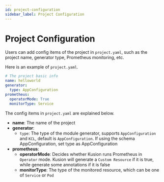 ```yaml
---
id: project-configuration
sidebar_label: Project Configuration
---
```

# Project Configuration

Users can add config items of the project in `project.yaml`, such as the project name, generator type, Prometheus monitoring, etc.

Here is an example of `project.yaml`.

```yaml
# The project basic info
name: helloworld
generator:
  type: AppConfiguration
prometheus:
  operatorMode: True
  monitorType: Service
```

The config items in `project.yaml` are explained below.

- **name**: The name of the project
- **generator**:
    - `type`: The type of the module generator, supports `AppConfiguration` and `KCL`, default is `AppConfiguration`. If using the schema AppConfiguration, set type as AppConfiguration
- **prometheus**:
    - **operatorMode**: Decides whether Kusion runs Prometheus in `Operator` mode. Kusion will generate a `Custom Resource` if it is true, while generate some annotations if it is false
    - **monitorType**: The type of the monitored resource, which can be one of `Service` or `Pod`
